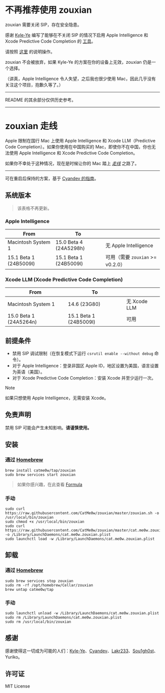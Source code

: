 # 不再推荐使用 zouxian

zouxian 需要关闭 SIP，存在安全隐患。

感谢 [Kyle-Ye](https://github.com/Kyle-Ye) 编写了能够在不关闭 SIP 的情况下启用 Apple Intelligence 和 Xcode Predictive Code Completion 的 [工具](https://github.com/Kyle-Ye/eligibility)。

请按照 [这里](https://github.com/CatMe0w/zouxian/blob/master/repatriate_guide_zh.md) 的说明操作。

zouxian 不会被放弃，如果 Kyle-Ye 的方案在你的设备上无效，zouxian 仍是一个选择。

（讲真，Apple Intelligence 令人失望，之后我也很少使用 Mac，因此几乎没有关注这个项目，抱歉久等了。）

---

README 的其余部分仅供历史参考。

---

# zouxian 走线

Apple 限制在国行 Mac 上使用 Apple Intelligence 和 Xcode LLM（Predictive Code Completion）。如果你使用在中国购买的 Mac，即使你不在中国，你也无法使用 Apple Intelligence 和 Xcode Predictive Code Completion。

如果你不幸处于这种情况，现在是时候让你的 Mac 踏上 _[走线](https://en.wikipedia.org/wiki/Zouxian_(phenomenon))_ 之路了。

---

可在重启后保持的方案，基于 [Cyandev 的指南](https://gist.github.com/unixzii/6f25be1842399022e16ad6477a304286)。

## 系统版本

> 该表格不再更新。

### Apple Intelligence

| From                   | To                     |                                  |
| ---------------------- | ---------------------- | -------------------------------- |
| Macintosh System 1     | 15.0 Beta 4 (24A5298h) | 无 Apple Intelligence            |
| 15.1 Beta 1 (24B5009l) | 15.1 Beta 1 (24B5009l) | 可用（需要 `zouxian` >= v0.2.0） |

### Xcode LLM (Xcode Predictive Code Completion)

| From                   | To                     |              |
| ---------------------- | ---------------------- | ------------ |
| Macintosh System 1     | 14.6 (23G80)           | 无 Xcode LLM |
| 15.0 Beta 1 (24A5264n) | 15.1 Beta 1 (24B5009l) | 可用         |

## 前提条件

- 禁用 SIP 调试限制（在恢复模式下运行 `csrutil enable --without debug` 命令）。
- 对于 Apple Intelligence：登录非国区 Apple ID，地区设置为美国，语言设置为英语（美国）。
- 对于 Xcode Predictive Code Completion：安装 Xcode 并至少运行一次。

> [!NOTE]  
> 如果只想使用 Apple Intelligence，无需安装 Xcode。

## 免责声明

禁用 SIP 可能会产生未知影响。**请谨慎使用。**

## 安装

### 通过 [Homebrew](https://brew.sh)

```shell
brew install catme0w/tap/zouxian
sudo brew services start zouxian
```

> 如果你感兴趣，在此查看 [Formula](https://github.com/CatMe0w/homebrew-tap/blob/master/Formula/zouxian.rb)

### 手动

```shell
sudo curl https://raw.githubusercontent.com/CatMe0w/zouxian/master/zouxian.sh -o /usr/local/bin/zouxian
sudo chmod +x /usr/local/bin/zouxian
sudo curl https://raw.githubusercontent.com/CatMe0w/zouxian/master/cat.me0w.zouxian.plist -o /Library/LaunchDaemons/cat.me0w.zouxian.plist
sudo launchctl load -w /Library/LaunchDaemons/cat.me0w.zouxian.plist
```

## 卸载

### 通过 [Homebrew](https://brew.sh)

```shell
sudo brew services stop zouxian
sudo rm -rf /opt/homebrew/Cellar/zouxian
brew untap catme0w/tap
```

### 手动

```shell
sudo launchctl unload -w /Library/LaunchDaemons/cat.me0w.zouxian.plist
sudo rm /Library/LaunchDaemons/cat.me0w.zouxian.plist
sudo rm /usr/local/bin/zouxian
```

## 感谢

感谢使得这一切成为可能的人们：[Kyle-Ye](https://github.com/Kyle-Ye)、[Cyandev](https://twitter.com/unixzii)、[Lakr233](https://twitter.com/Lakr233)、[Sou1gh0st](https://twitter.com/Sou1gh0st)、Yuriko。

## 许可证

MIT License
